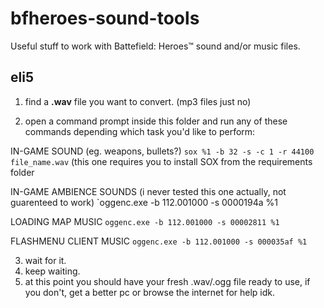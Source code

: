 # bfheroes-sound-tools
Useful stuff to work with Battefield: Heroes™ sound and/or music files.

## eli5

1. find a __.wav__ file you want to convert. (mp3 files just no)

2. open a command prompt inside this folder and run any of these commands depending which task you'd like to perform:

IN-GAME SOUND (eg. weapons, bullets?)
`sox %1 -b 32 -s -c 1 -r 44100 file_name.wav`
(this one requires you to install SOX from the requirements folder

IN-GAME AMBIENCE SOUNDS (i never tested this one actually, not guarenteed to work)
`oggenc.exe -b 112.001000 -s 0000194a %1

LOADING MAP MUSIC
`oggenc.exe -b 112.001000 -s 00002811 %1`

FLASHMENU CLIENT MUSIC
`oggenc.exe -b 112.001000 -s 000035af %1`

3. wait for it.
4. keep waiting.
5. at this point you should have your fresh .wav/.ogg file ready to use, if you don't, get a better pc
or browse the internet for help idk.
